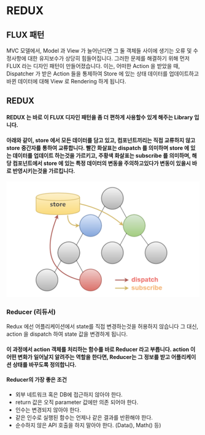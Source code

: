 # REDUX

## FLUX 패턴

MVC 모델에서, Model 과 View 가 늘어난다면 그 둘 객체들 사이에 생기는 오류 및 수정사항에 대한 유지보수가 상당히 힘들어집니다. 그러한 문제를 해결하기 위해 먼저 FLUX 라는 디자인 패턴이 만들어졌습니다.
이는, 어떠한 Action 을 받았을 때, Dispatcher 가 받은 Action 들을 통제하여 Store 에 있는 상태 데이터를 업데이트하고 바뀐 데이터에 대해 View 로 Rendering 하게 됩니다.

## REDUX

#### REDUX 는 바로 이 FLUX 디자인 패턴을 좀 더 편하게 사용할수 있게 해주는 Library 입니다.

#### 아래와 같이, store 에서 모든 데이터를 담고 있고, 컴포넌트끼리는 직접 교류하지 않고 store 중간자를 통하여 교류합니다. 빨간 화살표는 dispatch 를 의미하며 store 에 있는 데이터를 업데이트 하는것을 가르키고, 주황색 화살표는 subscribe 를 의미하며, 해당 컴포넌트에서 store 에 있는 특정 데이터의 변동을 주의하고있다가 변동이 있을시 바로 반영시키는것을 가르킵니다.

![Alt text](redux.png)

### Reducer (리듀서)
Redux 에선 어플리케이션에서 state를 직접 변경하는것을 허용하지 않습니다 그 대신, action 을 dispatch 하여 state 값을 변경하게 됩니다.
#### 이 과정에서 action 객체를 처리하는 함수를 바로 Reducer 라고 부릅니다. action 이 어떤 변화가 일어날지 알려주는 역할을 한다면, Reducer는 그 정보를 받고 어플리케이션 상태를 바꾸도록 정의합니다.

#### Reducer의 가장 좋은 조건
* 외부 네트워크 혹은 DB에 접근하지 않아야 한다.
* return 값은 오직 parameter 값에만 의존 되어야 한다.
* 인수는 변경되지 않아야 한다.
* 같은 인수로 실행된 함수는 언제나 같은 결과를 반환해야 한다.
* 순수하지 않은 API 호출을 하지 말아야 한다. (Data(), Math() 등)
